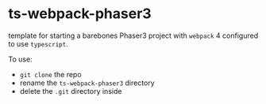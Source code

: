 # ts-webpack-phaser3

template for starting a barebones Phaser3 project with `webpack` 4 configured to use `typescript`.

To use:
- `git clone` the repo
- rename the `ts-webpack-phaser3` directory 
- delete the `.git` directory inside